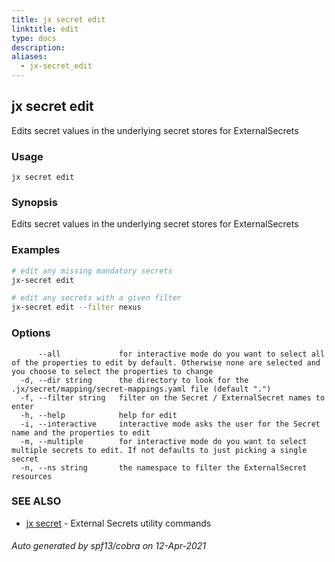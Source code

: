```yaml
---
title: jx secret edit
linktitle: edit
type: docs
description: 
aliases:
  - jx-secret_edit
---
```


## jx secret edit

Edits secret values in the underlying secret stores for ExternalSecrets

### Usage

```
jx secret edit
```

### Synopsis

Edits secret values in the underlying secret stores for ExternalSecrets

### Examples

  ```bash
  # edit any missing mandatory secrets
  jx-secret edit
  
  # edit any secrets with a given filter
  jx-secret edit --filter nexus

  ```
### Options

```
      --all             for interactive mode do you want to select all of the properties to edit by default. Otherwise none are selected and you choose to select the properties to change
  -d, --dir string      the directory to look for the .jx/secret/mapping/secret-mappings.yaml file (default ".")
  -f, --filter string   filter on the Secret / ExternalSecret names to enter
  -h, --help            help for edit
  -i, --interactive     interactive mode asks the user for the Secret name and the properties to edit
  -m, --multiple        for interactive mode do you want to select multiple secrets to edit. If not defaults to just picking a single secret
  -n, --ns string       the namespace to filter the ExternalSecret resources
```

### SEE ALSO

* [jx secret](..)	 - External Secrets utility commands

###### Auto generated by spf13/cobra on 12-Apr-2021

